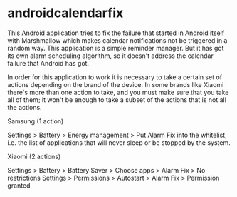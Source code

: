 # androidcalendarfix
This Android application tries to fix the failure that started in Android itself with Marshmallow which makes calendar notifications not be triggered in a random way. This application is a simple reminder manager. But it has got its own alarm scheduling algorithm, so it doesn't address the calendar failure that Android has got.

In order for this application to work it is necessary to take a certain set of actions depending on the brand of the device. In some brands like Xiaomi there's more than one action to take, and you must make sure that you take all of them; it won't be enough to take a subset of the actions that is not all the actions.

Samsung (1 action)

Settings > Battery > Energy management > Put Alarm Fix into the whitelist, i.e. the list of applications that will never sleep or be stopped by the system.

Xiaomi (2 actions)

Settings > Battery > Battery Saver > Choose apps > Alarm Fix > No restrictions
Settings > Permissions > Autostart > Alarm Fix > Permission granted
